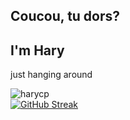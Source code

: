 <h2 align="left">Coucou, tu dors?</h2>
<h2 align="left">I'm Hary</h2>
<p align="left">just hanging around </p>

<div display="flex">
  <a><img src="https://github-readme-stats.vercel.app/api/top-langs?username=harycp&show_icons=true&locale=en&layout=compact&theme=dark" alt="harycp" /></a>
  <br/>
  <a href="https://streak-stats.demolab.com?user=harycp&theme=dark"><img src="https://streak-stats.demolab.com?user=harycp&theme=dark" alt="GitHub Streak" /></a>
</div>
